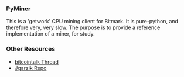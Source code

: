 ### PyMiner ###

This is a 'getwork' CPU mining client for Bitmark. It is pure-python, and therefore very, very slow.  The purpose is to provide a reference implementation of a miner, for study.

### Other Resources ###

- [bitcointalk Thread](https://bitcointalk.org/index.php?topic=3546.0)
- [Jgarzik Repo](https://github.com/jgarzik/pyminer)